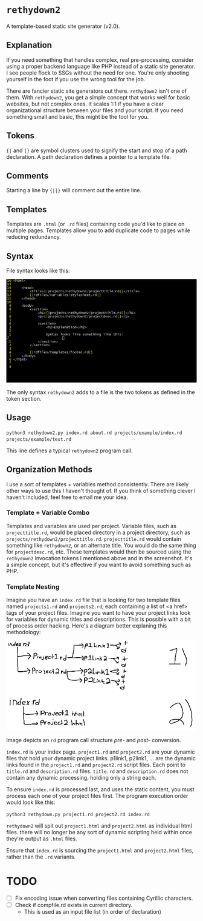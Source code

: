 # `rethydown2`
A template-based static site generator (v2.0).

## Explanation
If you need something that handles complex, real pre-processing, consider using a proper backend language like PHP instead of a static site generator. I see people flock to SSGs without the need for one. You're only shooting yourself in the foot if you use the wrong tool for the job.

There are fancier static site generators out there. `rethydown2` isn't one of them. With `rethydown2`, you get a simple concept that works well for basic websites, but not complex ones. It scales 1:1 if you have a clear organizational structure between your files and your script. If you need something small and basic, this might be the tool for you.

## Tokens
`{|` and `|}` are symbol clusters used to signify the start and stop of a path declaration. A path declaration defines a pointer to a template file.

## Comments
Starting a line by `{||}` will comment out the entire line.

## Templates
Templates are `.html` (or `.rd` files) containing code you'd like to place on multiple pages. Templates allow you to add duplicate code to pages while reducing redundancy.

## Syntax
File syntax looks like this:

<img src="rethydown2_syntax.png">

The only syntax `rethydown2` adds to a file is the two tokens as defined in the token section.

## Usage
`python3 rethydown2.py index.rd about.rd projects/example/index.rd projects/example/test.rd`

This line defines a typical `rethydown2` program call.

## Organization Methods
I use a sort of templates + variables method consistently. There are likely other ways to use this I haven't thought of. If you think of something clever I haven't included, feel free to email me your idea.

### Template + Variable Combo

Templates and variables are used per project. Variable files, such as `projecttitle.rd`, would be placed directory in a project directory, such as `projects/rethydown2/projecttitle.rd`. `projecttitle.rd` would contain something like `rethydown2`, or an alternate title. You would do the same thing for `projectdesc.rd`, etc. These templates would then be sourced using the `rethydown2` invocation tokens I mentioned above and in the screenshot. It's a simple concept, but it's effective if you want to avoid something such as PHP.

### Template Nesting
Imagine you have an `index.rd` file that is looking for two template files named `projects1.rd` and `projects2.rd`, each containing a list of &lt;a href&gt; tags of your project files. Imagine you want to have your project links look for variables for dynamic titles and descriptions. This is possible with a bit of process order hacking. Here's a diagram better explaning this methodology: 

<img src="diagram.png">

Image depicts an `rd` program call structure *pre-* and *post-* conversion.

`index.rd` is your index page. `project1.rd` and `project2.rd` are your dynamic files that hold your dynamic project links. p1link1, p2link1, ... are the dynamic links found in the `project1.rd` and `project2.rd` script files. Each point to `title.rd` and `description.rd` files. `title.rd` and `description.rd` does not contain any dynamic processing, holding only a string each.

To ensure `index.rd` is processed last, and uses the static content, you must process each one of your project files first. The program execution order would look like this:

`python3 rethydown.py project1.rd project2.rd index.rd`

`rethydown2` will spit out `project1.html` and `project2.html` as individual html files. there will no longer be any sort of dynamic scripting held within once they're output as `.html` files.

Ensure that `index.rd` is sourcing the `project1.html` and `project2.html` files, rather than the `.rd` variants.

# TODO
- [ ] Fix encoding issue when converting files containing Cyrillic characters.
- [ ] Check if compfile.rd exists in current directory.
    - This is used as an input file list (in order of declaration)